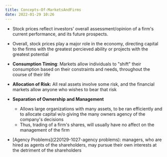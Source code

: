 ```yaml
---
title: Concepts-Of-MarketsAndFirms
date: 2022-01-29 10:26
---
```


* Stock prices reflect investors' overall assessment/opinion of a firm's current
  performance, and its future prospects. 
 
* Overall, stock prices play a major role in the economy, 
  directing capital to the firms with the greatest percieved ability 
  or projects with the greatest potential
 
* **Consumption Timing**: Markets allow individuals to "shift" their consumption based on their constraints and needs,
  throughout the course of their life
 
* **Allocation of Risk:** All real assets involve some risk, and the financial markets 
  allow anyone who wishes to bear that risk
 
* **Separation of Ownership and Management**
	* Allows large organizations with many assets, to be ran efficiently and to allocate capital w/o
	  giving the many owners agency of the company's decisions
	* Thus, trading of a firm's shares, will usually have no affect on the management of the firm
	 
* [Agency Problems](220129-1027-agency problems): managers, who are hired as agents of the shareholders, may pursue their own interests
  at the detriment of the shareholders











